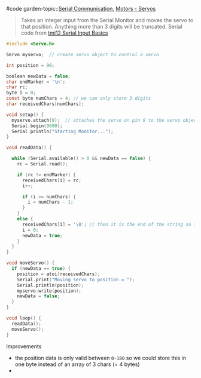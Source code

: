 #code 
garden-topic::[Serial Communication](../../../Serial%20Communication.md), [Motors - Servos](../../../Motors%20-%20Servos.md)

> Takes an integer input from the Serial Monitor and moves the servo to that position.
> Anything more than 3 digits will be truncated. 
> Serial code from [tmi12 Serial Input Basics](tmi12%20Serial%20Input%20Basics.md)

```c
#include <Servo.h>

Servo myservo;  // create servo object to control a servo

int position = 90;

boolean newData = false;
char endMarker = '\n';
char rc;
byte i = 0;
const byte numChars = 4; // we can only store 3 digits
char receivedChars[numChars];

void setup() {
  myservo.attach(9);  // attaches the servo on pin 9 to the servo object
  Serial.begin(9600);
  Serial.println("Starting Monitor...");
}

void readData() {

  while (Serial.available() > 0 && newData == false) {
    rc = Serial.read(); 

    if (rc != endMarker) {
      receivedChars[i] = rc;
      i++;

      if (i >= numChars) {
        i = numChars - 1;
      }
    }
    else {
      receivedChars[i] = '\0'; // then it is the end of the string so terminate it
      i = 0;
      newData = true;
    }
  }
}

void moveServo() {
  if (newData == true) {
    position = atoi(receivedChars);
    Serial.print("Moving servo to position = ");
    Serial.println(position);
    myservo.write(position);
    newData = false;
  }
}

void loop() {
  readData();    
  moveServo();
}
```

Improvements
- the position data is only valid between `0-180` so we could store this in one byte instead of an array of 3 chars (=  4 bytes)
- 